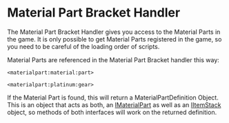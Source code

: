 # Material Part Bracket Handler

The Material Part Bracket Handler gives you access to the Material Parts in the game. It is only possible to get Material Parts registered in the game, so you need to be careful of the loading order of scripts.

Material Parts are referenced in the Material Part Bracket handler this way:

```
<materialpart:material:part>

<materialpart:platinum:gear>
```

If the Material Part is found, this will return a MaterialPartDefinition Object.  
This is an object that acts as both, an [IMaterialPart](/Mods/ContentTweaker/Materials/Materials/MaterialPart/) as well as an [IItemStack](/Vanilla/Items/IItemStack/) object, so methods of both interfaces will work on the returned definition.